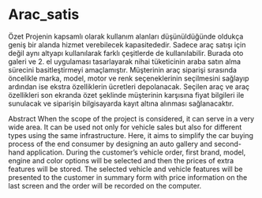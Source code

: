 # Arac_satis
Özet
          Projenin kapsamlı olarak kullanım alanları düşünüldüğünde oldukça geniş bir alanda hizmet verebilecek kapasitededir. Sadece araç satışı için değil aynı altyapı kullanılarak farklı çeşitlerde de kullanılabilir. 
          Burada oto galeri ve 2. el uygulaması tasarlayarak nihai tüketicinin araba satın alma sürecini basitleştirmeyi amaçlamıştır. Müşterinin araç siparişi sırasında öncelikle marka, model, motor ve renk seçeneklerinin seçilmesini sağlayıp ardından ise ekstra özelliklerin ücretleri depolanacak. Seçilen araç ve araç özellikleri son ekranda özet şeklinde müşterinin karşısına fiyat bilgileri ile sunulacak ve siparişin bilgisayarda kayıt altına alınması sağlanacaktır.

Abstract
          When the scope of the project is considered, it can serve in a very wide area. It can be used not only for vehicle sales but also for different types using the same infrastructure.
          Here, it aims to simplify the car buying process of the end consumer by designing an auto gallery and second-hand application. During the customer’s vehicle order, first brand, model, engine and color options will be selected and then the prices of extra features will be stored. The selected vehicle and vehicle features will be presented to the customer in summary form with price information on the last screen and the order will be recorded on the computer.
